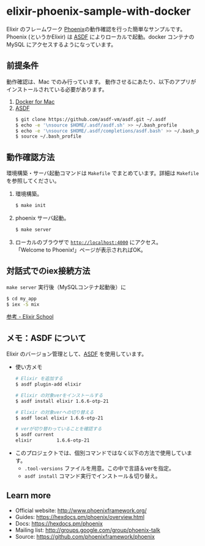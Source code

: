 # elixir-phoenix-sample-with-docker

  Elixir のフレームワーク [Phoenix](https://phoenixframework.org/)の動作確認を行った簡単なサンプルです。
  Phoenix (というかElixir) は [ASDF](https://github.com/asdf-vm/asdf) によりローカルで起動。docker コンテナの MySQL にアクセスするようになっています。

## 前提条件

  動作確認は、Mac でのみ行っています。
  動作させるにあたり、以下のアプリがインストールされている必要があります。

  1. [Docker for Mac](https://docs.docker.com/docker-for-mac/install/)
  1. [ASDF](https://github.com/asdf-vm/asdf)
      ```bash
      $ git clone https://github.com/asdf-vm/asdf.git ~/.asdf
      $ echo -e '\nsource $HOME/.asdf/asdf.sh' >> ~/.bash_profile
      $ echo -e '\nsource $HOME/.asdf/completions/asdf.bash' >> ~/.bash_profile
      $ source ~/.bash_profile
      ```

## 動作確認方法

  環境構築・サーバ起動コマンドは `Makefile` でまとめています。詳細は `Makefile` を参照してください。

  1. 環境構築。
      ```bash
      $ make init
      ```
  2. phoenix サーバ起動。
      ```bash
      $ make server
      ```
  3. ローカルのブラウザで [`http://localhost:4000`](http://localhost:4000) にアクセス。  
    「Welcome to Phoenix!」ページが表示されればOK。

## 対話式でのiex接続方法

  `make server` 実行後（MySQLコンテナ起動後）に
  
  ```bash
  $ cd my_app
  $ iex -S mix
  ```

  [参考 - Elixir School](https://github.com/west-hiroaki/elixir-phoenix-sample-with-docker)

## メモ：ASDF について

  Elixir のバージョン管理として、[ASDF](https://github.com/asdf-vm/asdf) を使用しています。  

  * 使い方メモ
    ```bash
    # Elixir を追加する
    $ asdf plugin-add elixir

    # Elixir の対象verをインストールする
    $ asdf install elixir 1.6.6-otp-21

    # Elixir の対象verへの切り替える
    $ asdf local elixir 1.6.6-otp-21
    
    # verが切り替わっていることを確認する
    $ asdf current
    elixir         1.6.6-otp-21
    ```
  * このプロジェクトでは、個別コマンドではなく以下の方法で使用しています。
    * `.tool-versions` ファイルを用意。この中で言語＆verを指定。  
    * `asdf install` コマンド実行でインストール＆切り替え。  

## Learn more

  * Official website: http://www.phoenixframework.org/
  * Guides: https://hexdocs.pm/phoenix/overview.html
  * Docs: https://hexdocs.pm/phoenix
  * Mailing list: http://groups.google.com/group/phoenix-talk
  * Source: https://github.com/phoenixframework/phoenix
